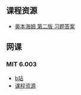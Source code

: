 ## 课程资源
- [奥本海姆 第二版 习题答案](https://mp.weixin.qq.com/s/_aX09puJKBCUTYY5CW6D-w)

## 网课
### MIT 6.003
- [b站](https://www.bilibili.com/video/BV1A7411i7Ku/?spm_id_from=333.337.search-card.all.click)
- [课程资源](https://ocw.mit.edu/courses/6-003-signals-and-systems-fall-2011/download/)

